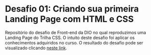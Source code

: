 # Desafio 01: Criando sua primeira Landing Page com HTML e CSS

Repositório do desafio de Front-end da DIO no qual reproduzimos uma Landing Page do Trilha CSS. O intuito deste desafio foi aplicar os conhecimentos adquiridos no curso. 
O resultado do desafio pode ser visualizado clicando [neste link](https://rklabtest.github.io/Desafio-projeto-Dio_landing-page/).
